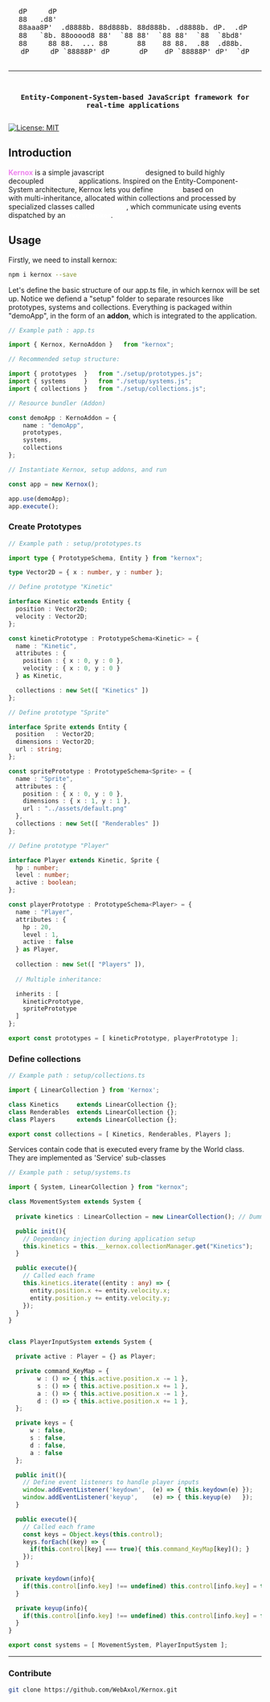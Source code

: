 <div align="center">
<pre>
dP     dP                                              
88   .d8'                                              
88aaa8P'  .d8888b. 88d888b. 88d888b. .d8888b. dP.  .dP 
88   `8b. 88ooood8 88'  `88 88'  `88 88'  `88  `8bd8'  
88     88 88.  ... 88       88    88 88.  .88  .d88b.  
dP     dP `88888P' dP       dP    dP `88888P' dP'  `dP

----------------------------------------------------------------------
**Entity-Component-System-based JavaScript framework for real-time applications** 
</pre>
</div>

[![License: MIT](https://img.shields.io/badge/License-MIT-yellow.svg)](https://opensource.org/licenses/MIT)



                                                
<h2><b>Introduction</b></h2>
<p>
  <b style="color: violet">Kernox</b> is a simple javascript <b style="color: white">framework</b> designed to build highly decoupled <b style="color: white">real-time</b> applications. Inspired on the Entity-Component-System architecture, Kernox lets you define <b style="color: white">entities</b> based on <b style="color: white">prototypes</b> with multi-inheritance, allocated within collections and processed by specialized classes called <b style="color: white">Systems</b>, which communicate using events dispatched by an <b style="color: white">event broker</b>.
</p>
<h2>Usage</h2>
<p>Firstly, we need to install kernox:</p>


```bash
npm i kernox --save
```

<p>Let's define the basic structure of our app.ts file, in which kernox will be set up. Notice we defiend a "setup" folder to separate resources like prototypes, systems and collections. Everything is packaged within "demoApp", in the form of an <b>addon</b>, which is integrated to the application.</p>

```ts
// Example path : app.ts

import { Kernox, KernoAddon }   from "kernox";

// Recommended setup structure:

import { prototypes  }   from "./setup/prototypes.js";
import { systems     }   from "./setup/systems.js";
import { collections }   from "./setup/collections.js";

// Resource bundler (Addon)

const demoApp : KernoAddon = {
    name : "demoApp",
    prototypes,
    systems,
    collections
};

// Instantiate Kernox, setup addons, and run

const app = new Kernox();

app.use(demoApp);
app.execute();
```
### Create Prototypes

```ts
// Example path : setup/prototypes.ts

import type { PrototypeSchema, Entity } from "kernox";

type Vector2D = { x : number, y : number };

// Define prototype "Kinetic"

interface Kinetic extends Entity {
  position : Vector2D;
  velocity : Vector2D;
};

const kineticPrototype : PrototypeSchema<Kinetic> = {
  name : "Kinetic",
  attributes : {
    position : { x : 0, y : 0 },
    velocity : { x : 0, y : 0 }
  } as Kinetic,

  collections : new Set([ "Kinetics" ]) 
};

// Define prototype "Sprite"

interface Sprite extends Entity {
  position   : Vector2D;
  dimensions : Vector2D;
  url : string;
};

const spritePrototype : PrototypeSchema<Sprite> = {
  name : "Sprite",
  attributes : {
    position : { x : 0, y : 0 },
    dimensions : { x : 1, y : 1 },
    url : "../assets/default.png"
  },
  collections : new Set([ "Renderables" ])
};

// Define prototype "Player"

interface Player extends Kinetic, Sprite {
  hp : number;
  level : number;
  active : boolean;
};

const playerPrototype : PrototypeSchema<Player> = {
  name : "Player",
  attributes : {
    hp : 20,
    level : 1,
    active : false
  } as Player,
  
  collection : new Set([ "Players" ]),
  
  // Multiple inheritance:

  inherits : [ 
    kineticPrototype,
    spritePrototype 
  ]
};

export const prototypes = [ kineticPrototype, playerPrototype ];
```

### Define collections


```ts
// Example path : setup/collections.ts

import { LinearCollection } from 'Kernox';

class Kinetics     extends LinearCollection {};
class Renderables  extends LinearCollection {};
class Players      extends LinearCollection {};

export const collections = [ Kinetics, Renderables, Players ];
```

<p>Services contain code that is executed every frame by the World class. They are implemented as 'Service' sub-classes</p>

```ts
// Example path : setup/systems.ts

import { System, LinearCollection } from "kernox";

class MovementSystem extends System {
  
  private kinetics : LinearCollection = new LinearCollection(); // Dummy instance

  public init(){
    // Dependancy injection during application setup
    this.kinetics = this.__kernox.collectionManager.get("Kinetics");
  }

  public execute(){
    // Called each frame
    this.kinetics.iterate((entity : any) => {
      entity.position.x += entity.velocity.x;
      entity.position.y += entity.velocity.y;
    });
  }
}


class PlayerInputSystem extends System {

  private active : Player = {} as Player;

  private command_KeyMap = {
        w : () => { this.active.position.x -= 1 },
        s : () => { this.active.position.x += 1 },
        a : () => { this.active.position.x -= 1 },
        d : () => { this.active.position.x += 1 },
  };

  private keys = {
      w : false,
      s : false,
      d : false,
      a : false
  };

  public init(){
    // Define event listeners to handle player inputs
    window.addEventListener('keydown',  (e) => { this.keydown(e) });
    window.addEventListener('keyup',    (e) => { this.keyup(e)   });
  }

  public execute(){
    // Called each frame
    const keys = Object.keys(this.control);
    keys.forEach((key) => { 
      if(this.control[key] === true){ this.command_KeyMap[key](); }
    });   
  }

  private keydown(info){
    if(this.control[info.key] !== undefined) this.control[info.key] = true;
  }

  private keyup(info){
    if(this.control[info.key] !== undefined) this.control[info.key] = false;
  }
}

export const systems = [ MovementSystem, PlayerInputSystem ];
```

<hr>
<h3>Contribute</h3>

```sh
git clone https://github.com/WebAxol/Kernox.git
```

